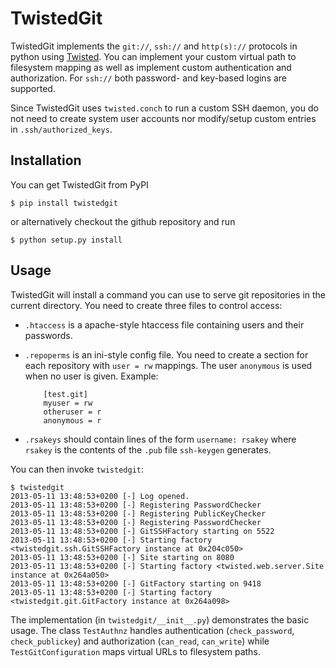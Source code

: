 TwistedGit
==========

TwistedGit implements the `git://`, `ssh://` and `http(s)://` protocols in python using 
[Twisted](http://twistedmatrix.com). You can implement your custom virtual path to 
filesystem mapping as well as implement custom authentication and authorization. For 
`ssh://` both password- and key-based logins are supported.

Since TwistedGit uses `twisted.conch` to run a custom SSH daemon, you do not need to
create system user accounts nor modify/setup custom entries in `.ssh/authorized_keys`.

Installation
------------

You can get TwistedGit from PyPI

	$ pip install twistedgit
	
or alternatively checkout the github repository and run 

	$ python setup.py install

Usage
-----

TwistedGit will install a command you can use to serve git repositories in the current directory.
You need to create three files to control access:

 * `.htaccess` is a apache-style htaccess file containing users and their passwords.
 * `.repoperms` is an ini-style config file. You need to create a section for each repository
   with `user = rw` mappings. The user `anonymous` is used when no user is given. Example:
   
	       [test.git]
	       myuser = rw
	       otheruser = r
	       anonymous = r
       
       
 * `.rsakeys` should contain lines of the form `username: rsakey` where `rsakey` is the contents of the `.pub` file
   `ssh-keygen` generates.
   
You can then invoke `twistedgit`:

	$ twistedgit 
	2013-05-11 13:48:53+0200 [-] Log opened.
	2013-05-11 13:48:53+0200 [-] Registering PasswordChecker
	2013-05-11 13:48:53+0200 [-] Registering PublicKeyChecker
	2013-05-11 13:48:53+0200 [-] Registering PasswordChecker
	2013-05-11 13:48:53+0200 [-] GitSSHFactory starting on 5522
	2013-05-11 13:48:53+0200 [-] Starting factory <twistedgit.ssh.GitSSHFactory instance at 0x204c050>
	2013-05-11 13:48:53+0200 [-] Site starting on 8080
	2013-05-11 13:48:53+0200 [-] Starting factory <twisted.web.server.Site instance at 0x264a050>
	2013-05-11 13:48:53+0200 [-] GitFactory starting on 9418
	2013-05-11 13:48:53+0200 [-] Starting factory <twistedgit.git.GitFactory instance at 0x264a098>
	
	
The implementation (in `twistedgit/__init__.py`) demonstrates the basic usage. The class `TestAuthnz` handles 
authentication (`check_password`, `check_publickey`) and authorization (`can_read`, `can_write`) while 
`TestGitConfiguration` maps virtual URLs to filesystem paths. 